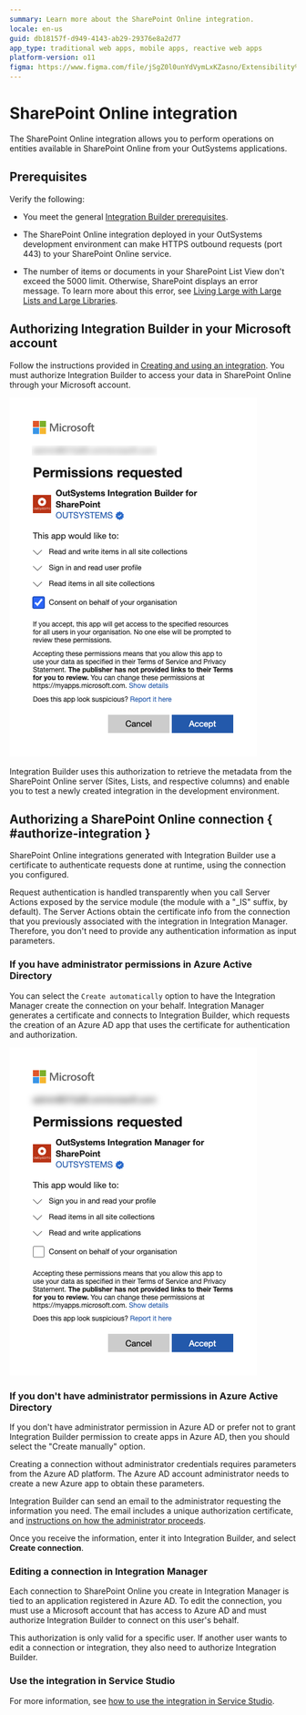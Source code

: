 ```yaml
---
summary: Learn more about the SharePoint Online integration.
locale: en-us
guid: db18157f-d949-4143-ab29-29376e8a2d77
app_type: traditional web apps, mobile apps, reactive web apps
platform-version: o11
figma: https://www.figma.com/file/jSgZ0l0unYdVymLxKZasno/Extensibility%20and%20Integration?node-id=1019:6374
---
```


# SharePoint Online integration

The SharePoint Online integration allows you to perform operations on entities available in SharePoint Online from your OutSystems applications.

## Prerequisites

Verify the following:

* You meet the general [Integration Builder prerequisites](../set-up.md#prerequisites).

* The SharePoint Online integration deployed in your OutSystems development environment can make HTTPS outbound requests (port 443) to your SharePoint Online service.

* The number of items or documents in your SharePoint List View don't exceed the 5000 limit. Otherwise, SharePoint displays an error message. To learn more about this error, see [Living Large with Large Lists and Large Libraries](https://docs.microsoft.com/en-us/microsoft-365/community/large-lists-large-libraries-in-sharepoint#what-is-the-list-view-threshold).

## Authorizing Integration Builder in your Microsoft account

Follow the instructions provided in [Creating and using an integration](../use.md#create-use). You must authorize Integration Builder to access your data in SharePoint Online through your Microsoft account.

![Screenshot showing the authorization process for SharePoint Integration Builder in OutSystems.](images/sharepoint-ib-authorization.png "SharePoint Integration Builder Authorization")

Integration Builder uses this authorization to retrieve the metadata from the SharePoint Online server (Sites, Lists, and respective columns) and enable you to test a newly created integration in the development environment.

## Authorizing a SharePoint Online connection { #authorize-integration }

SharePoint Online integrations generated with Integration Builder use a certificate to authenticate requests done at runtime, using the connection you configured.

Request authentication is handled transparently when you call Server Actions exposed by the service module (the module with a "_IS" suffix, by default). The Server Actions obtain the certificate info from the connection that you previously associated with the integration in Integration Manager. Therefore, you don't need to provide any authentication information as input parameters.

### If you have administrator permissions in Azure Active Directory

You can select the `Create automatically` option to have the Integration Manager create the connection on your behalf.
Integration Manager generates a certificate and connects to Integration Builder, which requests the creation of an Azure AD app that uses the certificate for authentication and authorization.

![Image depicting the process of authorizing a SharePoint Online connection via Integration Manager.](images/sharepoint-im-authorization.png "SharePoint Integration Manager Authorization")

### If you don't have administrator permissions in Azure Active Directory

If you don't have administrator permission in Azure AD or prefer not to grant Integration Builder permission to create apps in Azure AD, then you should select the "Create manually" option.

Creating a connection without administrator credentials requires parameters from the Azure AD platform. The Azure AD account administrator needs to create a new Azure app to obtain these parameters.

Integration Builder can send an email to the administrator requesting the information you need. The email includes a unique authorization certificate, and [instructions on how the administrator proceeds](how-register-ib-ms-sp-dv-d360.md).

Once you receive the information, enter it into Integration Builder, and select **Create connection**.

### Editing a connection in Integration Manager

Each connection to SharePoint Online you create in Integration Manager is tied to an application registered in Azure AD. To edit the connection, you must use a Microsoft account that has access to Azure AD and must authorize Integration Builder to connect on this user's behalf.

This authorization is only valid for a specific user. If another user wants to edit a connection or integration, they also need to authorize Integration Builder.

### Use the integration in Service Studio

For more information, see [how to use the integration in Service Studio](../use.md#use).
